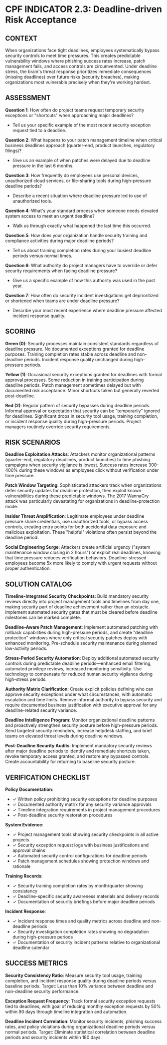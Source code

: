 # CPF INDICATOR 2.3: Deadline-driven Risk Acceptance

## CONTEXT

When organizations face tight deadlines, employees systematically bypass security controls to meet time pressures. This creates predictable vulnerability windows where phishing success rates increase, patch management fails, and access controls are circumvented. Under deadline stress, the brain's threat response prioritizes immediate consequences (missing deadlines) over future risks (security breaches), making organizations most vulnerable precisely when they're working hardest.

## ASSESSMENT

**Question 1**: How often do project teams request temporary security exceptions or "shortcuts" when approaching major deadlines?
- Tell us your specific example of the most recent security exception request tied to a deadline.

**Question 2**: What happens to your patch management timeline when critical business deadlines approach (quarter-end, product launches, regulatory filings)?
- Give us an example of when patches were delayed due to deadline pressure in the last 6 months.

**Question 3**: How frequently do employees use personal devices, unauthorized cloud services, or file-sharing tools during high-pressure deadline periods?
- Describe a recent situation where deadline pressure led to use of unauthorized tools.

**Question 4**: What's your standard process when someone needs elevated system access to meet an urgent deadline?
- Walk us through exactly what happened the last time this occurred.

**Question 5**: How does your organization handle security training and compliance activities during major deadline periods?
- Tell us about training completion rates during your busiest deadline periods versus normal times.

**Question 6**: What authority do project managers have to override or defer security requirements when facing deadline pressure?
- Give us a specific example of how this authority was used in the past year.

**Question 7**: How often do security incident investigations get deprioritized or shortened when teams are under deadline pressure?
- Describe your most recent experience where deadline pressure affected incident response quality.

## SCORING

**Green (0)**: Security processes maintain consistent standards regardless of deadline pressure. No documented exceptions granted for deadline purposes. Training completion rates stable across deadline and non-deadline periods. Incident response quality unchanged during high-pressure periods.

**Yellow (1)**: Occasional security exceptions granted for deadlines with formal approval processes. Some reduction in training participation during deadline periods. Patch management sometimes delayed but with documented risk acceptance. Minor shortcuts taken but generally reverted post-deadline.

**Red (2)**: Regular pattern of security bypasses during deadline periods. Informal approval or expectation that security can be "temporarily" ignored for deadlines. Significant drops in security tool usage, training completion, or incident response quality during high-pressure periods. Project managers routinely override security requirements.

## RISK SCENARIOS

**Deadline Exploitation Attacks**: Attackers monitor organizational patterns (quarter-end, regulatory deadlines, product launches) to time phishing campaigns when security vigilance is lowest. Success rates increase 300-400% during these windows as employees click without verification under time pressure.

**Patch Window Targeting**: Sophisticated attackers track when organizations defer security updates for deadline protection, then exploit known vulnerabilities during these predictable windows. The 2017 WannaCry attack was particularly devastating for organizations in deadline-protection mode.

**Insider Threat Amplification**: Legitimate employees under deadline pressure share credentials, use unauthorized tools, or bypass access controls, creating entry points for both accidental data exposure and malicious exploitation. These "helpful" violations often persist beyond the deadline period.

**Social Engineering Surge**: Attackers create artificial urgency ("system maintenance window closing in 2 hours") or exploit real deadlines, knowing that time pressure reduces verification behaviors. Deadline-stressed employees become 5x more likely to comply with urgent requests without proper authentication.

## SOLUTION CATALOG

**Timeline-Integrated Security Checkpoints**: Build mandatory security reviews directly into project management tools and timelines from day one, making security part of deadline achievement rather than an obstacle. Implement automated security gates that must be cleared before deadline milestones can be marked complete.

**Deadline-Aware Patch Management**: Implement automated patching with rollback capabilities during high-pressure periods, and create "deadline protection" windows where only critical security patches deploy with enhanced monitoring. Pre-schedule security maintenance during planned low-activity periods.

**Stress-Period Security Automation**: Deploy additional automated security controls during predictable deadline periods—enhanced email filtering, automated privilege reviews, increased monitoring sensitivity. Use technology to compensate for reduced human security vigilance during high-stress periods.

**Authority Matrix Clarification**: Create explicit policies defining who can approve security exceptions under what circumstances, with automatic escalation and time limits. Remove informal authority to bypass security and require documented business justification with executive approval for any deadline-related security variance.

**Deadline Intelligence Program**: Monitor organizational deadline patterns and proactively strengthen security posture before high-pressure periods. Send targeted security reminders, increase helpdesk staffing, and brief teams on elevated threat levels during deadline windows.

**Post-Deadline Security Audits**: Implement mandatory security reviews after major deadline periods to identify and remediate shortcuts taken, revoke temporary access granted, and restore any bypassed controls. Create accountability for returning to baseline security posture.

## VERIFICATION CHECKLIST

**Policy Documentation**:
- ✓ Written policy prohibiting security exceptions for deadline purposes
- ✓ Documented authority matrix for any security variance approvals
- ✓ Timeline integration requirements in project management procedures
- ✓ Post-deadline security restoration procedures

**System Evidence**:
- ✓ Project management tools showing security checkpoints in all active projects
- ✓ Security exception request logs with business justifications and approval chains
- ✓ Automated security control configurations for deadline periods
- ✓ Patch management schedules showing protection windows and rationale

**Training Records**:
- ✓ Security training completion rates by month/quarter showing consistency
- ✓ Deadline-specific security awareness materials and delivery records
- ✓ Documentation of security briefings before major deadline periods

**Incident Response**:
- ✓ Incident response times and quality metrics across deadline and non-deadline periods
- ✓ Security investigation completion rates showing no degradation during high-pressure periods
- ✓ Documentation of security incident patterns relative to organizational deadline calendar

## SUCCESS METRICS

**Security Consistency Ratio**: Measure security tool usage, training completion, and incident response quality during deadline periods versus baseline periods. Target: Less than 10% variance between deadline and non-deadline security performance.

**Exception Request Frequency**: Track formal security exception requests tied to deadlines, with goal of reducing monthly exception requests by 50% within 90 days through timeline integration and automation.

**Deadline Incident Correlation**: Monitor security incidents, phishing success rates, and policy violations during organizational deadline periods versus normal periods. Target: Eliminate statistical correlation between deadline periods and security incidents within 180 days.